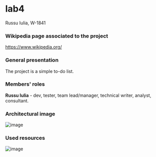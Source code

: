 # lab4
Russu Iulia, W-1841

### Wikipedia page associated to the project
https://www.wikipedia.org/

### General presentation 
The project is a simple to-do list.

### Members' roles
**Russu Iulia** - dev, tester, team lead/manager, technical writer, analyst, consultant.

### Architectural image
![image](https://user-images.githubusercontent.com/51412651/134417847-48597c08-d5c9-46b8-8e35-b4645993f041.png)

### Used resources
![image](https://user-images.githubusercontent.com/51412651/134418338-3869f95d-98fa-4d83-be2b-b97a547fa544.png)



